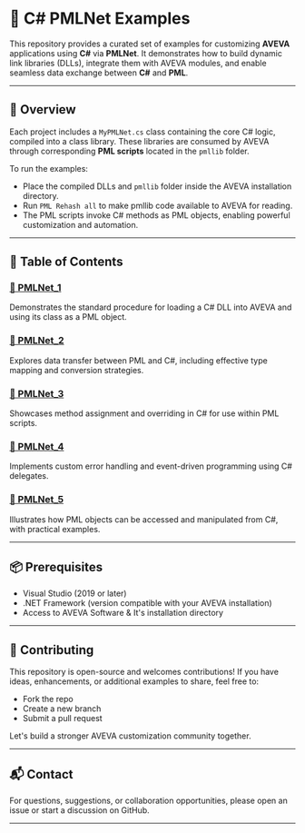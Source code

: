 # 🚀 C# PMLNet Examples

This repository provides a curated set of examples for customizing **AVEVA** applications using **C#** via **PMLNet**. It demonstrates how to build dynamic link libraries (DLLs), integrate them with AVEVA modules, and enable seamless data exchange between **C#** and **PML**.

---

## 📘 Overview

Each project includes a `MyPMLNet.cs` class containing the core C# logic, compiled into a class library. These libraries are consumed by AVEVA through corresponding **PML scripts** located in the `pmllib` folder.

To run the examples:

- Place the compiled DLLs and `pmllib` folder inside the AVEVA installation directory.
- Run `PML Rehash all` to make pmllib code available to AVEVA for reading.
- The PML scripts invoke C# methods as PML objects, enabling powerful customization and automation.

---

## 📂 Table of Contents

### [🔹 PMLNet_1](./PMLNet/PMLNet_1/README.md)
Demonstrates the standard procedure for loading a C# DLL into AVEVA and using its class as a PML object.

### [🔹 PMLNet_2](./PMLNet/PMLNet_2/README.md)
Explores data transfer between PML and C#, including effective type mapping and conversion strategies.

### [🔹 PMLNet_3](./PMLNet/PMLNet_3/README.md)
Showcases method assignment and overriding in C# for use within PML scripts.

### [🔹 PMLNet_4](./PMLNet/PMLNet_4/README.md)
Implements custom error handling and event-driven programming using C# delegates.

### [🔹 PMLNet_5](./PMLNet/PMLNet_5/README.md)
Illustrates how PML objects can be accessed and manipulated from C#, with practical examples.

---

## 📦 Prerequisites

- Visual Studio (2019 or later)
- .NET Framework (version compatible with your AVEVA installation)
- Access to AVEVA Software & It's installation directory

---

## 🤝 Contributing

This repository is open-source and welcomes contributions! If you have ideas, enhancements, or additional examples to share, feel free to:

- Fork the repo
- Create a new branch
- Submit a pull request

Let's build a stronger AVEVA customization community together.

---

## 📬 Contact

For questions, suggestions, or collaboration opportunities, please open an issue or start a discussion on GitHub.

---
